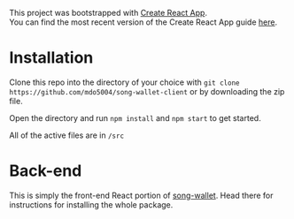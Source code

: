 This project was bootstrapped with [Create React App](https://github.com/facebookincubator/create-react-app).<br>
You can find the most recent version of the Create React App guide [here](https://github.com/facebookincubator/create-react-app/blob/master/packages/react-scripts/template/README.md).

# Installation

Clone this repo into the directory of your choice with `git clone https://github.com/mdo5004/song-wallet-client` or by downloading the zip file.

Open the directory and run `npm install` and `npm start` to get started.

All of the active files are in `/src`

# Back-end
This is simply the front-end React portion of [song-wallet](https://github.com/mdo5004/song-wallet). Head there for instructions for installing the whole package.
